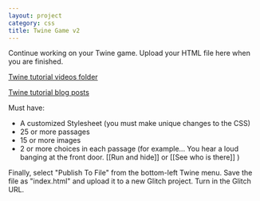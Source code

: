 ```yaml
---
layout: project
category: css
title: Twine Game v2
---
```


Continue working on your Twine game. Upload your HTML file here when you are finished.

[Twine tutorial videos folder](https://drive.google.com/drive/folders/1QrhhzTDg2XA1azNjfLYtH_nnSsQC91os?usp=sharing)

[Twine tutorial blog posts](http://www.ohiofi.com/blog/twine)

Must have:

- A customized Stylesheet (you must make unique changes to the CSS)
- 25 or more passages
- 15 or more images
- 2 or more choices in each passage (for example... You hear a loud banging at the front door. [[Run and hide]] or [[See who is there]] )

Finally, select "Publish To File" from the bottom-left Twine menu. Save the file as "index.html" and upload it to a new Glitch project. Turn in the Glitch URL.
